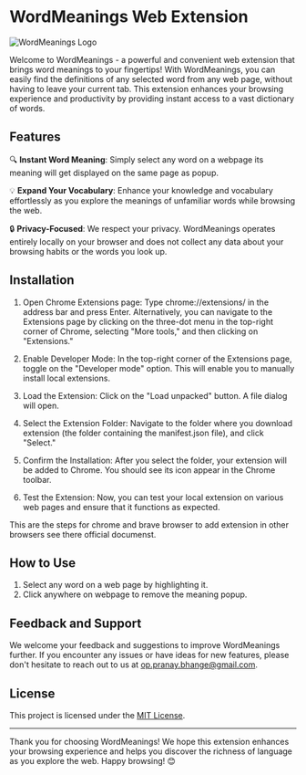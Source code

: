 # WordMeanings Web Extension

![WordMeanings Logo](https://example.com/wordmeanings-logo.png)

Welcome to WordMeanings - a powerful and convenient web extension that brings word meanings to your fingertips! With WordMeanings, you can easily find the definitions of any selected word from any web page, without having to leave your current tab. This extension enhances your browsing experience and productivity by providing instant access to a vast dictionary of words.

## Features

🔍 **Instant Word Meaning**: Simply select any word on a webpage its meaning will get displayed on the same page as popup.

💡 **Expand Your Vocabulary**: Enhance your knowledge and vocabulary effortlessly as you explore the meanings of unfamiliar words while browsing the web.

🔒 **Privacy-Focused**: We respect your privacy. WordMeanings operates entirely locally on your browser and does not collect any data about your browsing habits or the words you look up.

## Installation

1. Open Chrome Extensions page:
Type chrome://extensions/ in the address bar and press Enter. Alternatively, you can navigate to the Extensions page by clicking on the three-dot menu in the top-right corner of Chrome, selecting "More tools," and then clicking on "Extensions."

2. Enable Developer Mode:
In the top-right corner of the Extensions page, toggle on the "Developer mode" option. This will enable you to manually install local extensions.

3. Load the Extension:
Click on the "Load unpacked" button. A file dialog will open.

4. Select the Extension Folder:
Navigate to the folder where you download extension  (the folder containing the manifest.json file), and click "Select."

5. Confirm the Installation:
After you select the folder, your extension will be added to Chrome. You should see its icon appear in the Chrome toolbar.

6. Test the Extension:
Now, you can test your local extension on various web pages and ensure that it functions as expected.

This are the steps for chrome and brave browser to add extension in other browsers see there official documenst.




## How to Use

1. Select any word on a web page by highlighting it.
2. Click anywhere on webpage to remove the meaning popup.


## Feedback and Support

We welcome your feedback and suggestions to improve WordMeanings further. If you encounter any issues or have ideas for new features, please don't hesitate to reach out to us at op.pranay.bhange@gmail.com.



## License

This project is licensed under the [MIT License](https://example.com/wordmeanings-license).

---

Thank you for choosing WordMeanings! We hope this extension enhances your browsing experience and helps you discover the richness of language as you explore the web. Happy browsing! 😊

